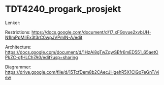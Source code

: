 # TDT4240_progark_prosjekt

Lenker:

Restrictions:  https://docs.google.com/document/d/17_xFGxvue2xvbUH-N1ImPpMiIEx3t3rC0wpJVPmIN-A/edit

Architecture:  https://docs.google.com/document/d/1HzAi8gTwZqwSEfr6mED551_65aetOPkZC-gfHLCh7A0/edit?usp=sharing

Diagrammer:  https://drive.google.com/file/d/15TcfDem8b2CAecJHgehR5X1ClGo7eGnT/view
